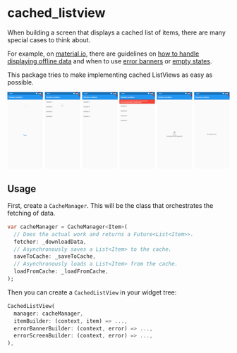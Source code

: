 # cached_listview

When building a screen that displays a cached list of items, there are many special cases to think about.

For example, on [material.io](https://material.io), there are guidelines on [how to handle displaying offline data](https://material.io/design/communication/offline-states.html) and when to use [error banners](https://material.io/design/communication/confirmation-acknowledgement.html) or [empty states](https://material.io/design/communication/empty-states.html).

This package tries to make implementing cached ListViews as easy as possible.

![behavior diagram](diagram.png)

## Usage

First, create a `CacheManager`. This will be the class that orchestrates the fetching of data.

```dart
var cacheManager = CacheManager<Item>(
  // Does the actual work and returns a Future<List<Item>>.
  fetcher: _downloadData,
  // Asynchronously saves a List<Item> to the cache.
  saveToCache: _saveToCache,
  // Asynchronously loads a List<Item> from the cache.
  loadFromCache: _loadFromCache,
);
```

Then you can create a `CachedListView` in your widget tree:

```dart
CachedListView(
  manager: cacheManager,
  itemBuilder: (context, item) => ...,
  errorBannerBuilder: (context, error) => ...,
  errorScreenBuilder: (context, error) => ...,
),
```
